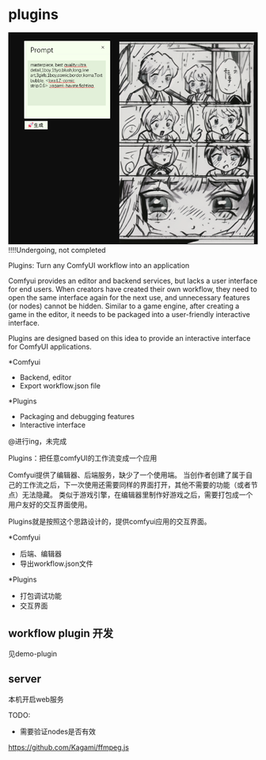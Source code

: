 # plugins
![-](./doc/640.png)
!!!!Undergoing, not completed

Plugins: Turn any ComfyUI workflow into an application

Comfyui provides an editor and backend services, but lacks a user interface for end users. When creators have created their own workflow, they need to open the same interface again for the next use, and unnecessary features (or nodes) cannot be hidden. Similar to a game engine, after creating a game in the editor, it needs to be packaged into a user-friendly interactive interface.

Plugins are designed based on this idea to provide an interactive interface for ComfyUI applications.


*Comfyui
- Backend, editor
- Export workflow.json file


*Plugins
- Packaging and debugging features
- Interactive interface


@进行ing，未完成

Plugins：把任意comfyUI的工作流变成一个应用

Comfyui提供了编辑器、后端服务，缺少了一个使用端。
当创作者创建了属于自己的工作流之后，下一次使用还需要同样的界面打开，其他不需要的功能（或者节点）无法隐藏。
类似于游戏引擎，在编辑器里制作好游戏之后，需要打包成一个用户友好的交互界面使用。

Plugins就是按照这个思路设计的，提供comfyui应用的交互界面。


*Comfyui
- 后端、编辑器
- 导出workflow.json文件


*Plugins
- 打包调试功能
- 交互界面



## workflow plugin 开发
见demo-plugin


## server
本机开启web服务


TODO:
- 需要验证nodes是否有效

https://github.com/Kagami/ffmpeg.js